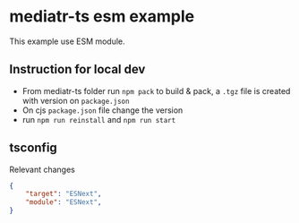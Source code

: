 # mediatr-ts esm example

This example use ESM module.

## Instruction for local dev

- From mediatr-ts folder run `npm pack` to build & pack, a `.tgz` file is created with version on `package.json`
- On cjs `package.json` file change the version
- run `npm run reinstall` and `npm run start`
  
## tsconfig

Relevant changes

``` json
{
    "target": "ESNext",
    "module": "ESNext",
}
```
